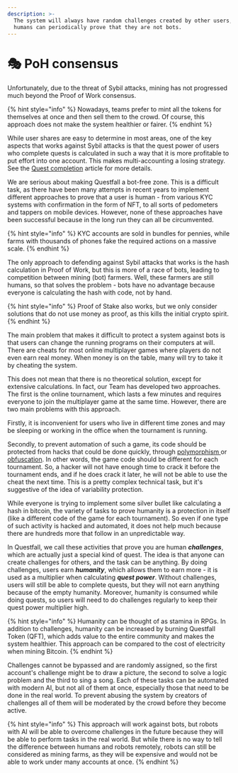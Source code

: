 ```yaml
---
description: >-
  The system will always have random challenges created by other users, so
  humans can periodically prove that they are not bots.
---
```


# 🎭 PoH consensus

Unfortunately, due to the threat of Sybil attacks, mining has not progressed much beyond the Proof of Work consensus.

{% hint style="info" %}
Nowadays, teams prefer to mint all the tokens for themselves at once and then sell them to the crowd. Of course, this approach does not make the system healthier or fairer.
{% endhint %}



While user shares are easy to determine in most areas, one of the key aspects that works against Sybil attacks is that the quest power of users who complete quests is calculated in such a way that it is more profitable to put effort into one account. This makes multi-accounting a losing strategy. See the [Quest completion](../mining-pools/quest-completion-40.md) article for more details.





We are serious about making Questfall a bot-free zone. This is a difficult task, as there have been many attempts in recent years to implement different approaches to prove that a user is human - from various KYC systems with confirmation in the form of NFT, to all sorts of pedometers and tappers on mobile devices. However, none of these approaches have been successful because in the long run they can all be circumvented.&#x20;

{% hint style="info" %}
KYC accounts are sold in bundles for pennies, while farms with thousands of phones fake the required actions on a massive scale.
{% endhint %}

The only approach to defending against Sybil attacks that works is the hash calculation in Proof of Work, but this is more of a race of bots, leading to competition between mining (bot) farmers. Well, these farmers are still humans, so that solves the problem - bots have no advantage because everyone is calculating the hash with code, not by hand.

{% hint style="info" %}
Proof of Stake also works, but we only consider solutions that do not use money as proof, as this kills the initial crypto spirit.
{% endhint %}

The main problem that makes it difficult to protect a system against bots is that users can change the running programs on their computers at will. There are cheats for most online multiplayer games where players do not even earn real money. When money is on the table, many will try to take it by cheating the system.

This does not mean that there is no theoretical solution, except for extensive calculations. In fact, our Team has developed two approaches. The first is the online tournament, which lasts a few minutes and requires everyone to join the multiplayer game at the same time. However, there are two main problems with this approach.

Firstly, it is inconvenient for users who live in different time zones and may be sleeping or working in the office when the tournament is running.&#x20;

Secondly, to prevent automation of such a game, its code should be protected from hacks that could be done quickly, through [polymorphism ](https://en.wikipedia.org/wiki/Polymorphic\_code)or [obfuscation](https://en.wikipedia.org/wiki/Obfuscation\_\(software\)). In other words, the game code should be different for each tournament. So, a hacker will not have enough time to crack it before the tournament ends, and if he does crack it later, he will not be able to use the cheat the next time. This is a pretty complex technical task, but it's suggestive of the idea of variability protection.

While everyone is trying to implement some silver bullet like calculating a hash in bitcoin, the variety of tasks to prove humanity is a protection in itself (like a different code of the game for each tournament). So even if one type of such activity is hacked and automated, it does not help much because there are hundreds more that follow in an unpredictable way.

In Questfall, we call these activities that prove you are human _**challenges**_, which are actually just a special kind of quest. The idea is that anyone can create challenges for others, and the task can be anything. By doing challenges, users earn _**humanity**_, which allows them to earn more - it is used as a multiplier when calculating _**quest power**_. Without challenges, users will still be able to complete quests, but they will not earn anything because of the empty humanity. Moreover, humanity is consumed while doing quests, so users will need to do challenges regularly to keep their quest power multiplier high.

{% hint style="info" %}
Humanity can be thought of as stamina in RPGs. In addition to challenges, humanity can be increased by burning Questfall Token (QFT), which adds value to the entire community and makes the system healthier. This approach can be compared to the cost of electricity when mining Bitcoin.&#x20;
{% endhint %}

Challenges cannot be bypassed and are randomly assigned, so the first account's challenge might be to draw a picture, the second to solve a logic problem and the third to sing a song. Each of these tasks can be automated with modern AI, but not all of them at once, especially those that need to be done in the real world. To prevent abusing the system by creators of challenges all of them will be moderated by the crowd before they become active.

{% hint style="info" %}
This approach will work against bots, but robots with AI will be able to overcome challenges in the future because they will be able to perform tasks in the real world. But while there is no way to tell the difference between humans and robots remotely, robots can still be considered as mining farms, as they will be expensive and would not be able to work under many accounts at once.
{% endhint %}
